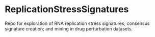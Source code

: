# ReplicationStressSignatures
Repo for exploration of RNA replication stress signatures; consensus signature creation; and mining in drug perturbation datasets.

